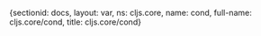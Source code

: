 {sectionid: docs, layout: var, ns: cljs.core, name: cond, full-name: cljs.core/cond,
  title: cljs.core/cond}
